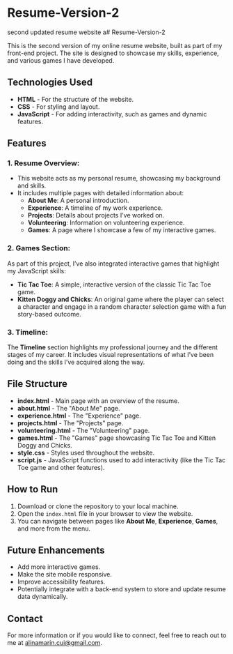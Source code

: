 # Resume-Version-2
second updated resume website
a# Resume-Version-2

This is the second version of my online resume website, built as part of my front-end project. The site is designed to showcase my skills, experience, and various games I have developed.

## Technologies Used

- **HTML** - For the structure of the website.
- **CSS** - For styling and layout.
- **JavaScript** - For adding interactivity, such as games and dynamic features.

## Features

### 1. **Resume Overview:**
   - This website acts as my personal resume, showcasing my background and skills.
   - It includes multiple pages with detailed information about:
     - **About Me**: A personal introduction.
     - **Experience**: A timeline of my work experience.
     - **Projects**: Details about projects I've worked on.
     - **Volunteering**: Information on volunteering experience.
     - **Games**: A page where I showcase a few of my interactive games.

### 2. **Games Section:**
   As part of this project, I’ve also integrated interactive games that highlight my JavaScript skills:
   - **Tic Tac Toe**: A simple, interactive version of the classic Tic Tac Toe game.
   - **Kitten Doggy and Chicks**: An original game where the player can select a character and engage in a random character selection game with a fun story-based outcome.

### 3. **Timeline:**
   The **Timeline** section highlights my professional journey and the different stages of my career. It includes visual representations of what I’ve been doing and the skills I’ve acquired along the way.

## File Structure

- **index.html** - Main page with an overview of the resume.
- **about.html** - The "About Me" page.
- **experience.html** - The "Experience" page.
- **projects.html** - The "Projects" page.
- **volunteering.html** - The "Volunteering" page.
- **games.html** - The "Games" page showcasing Tic Tac Toe and Kitten Doggy and Chicks.
- **style.css** - Styles used throughout the website.
- **script.js** - JavaScript functions used to add interactivity (like the Tic Tac Toe game and other features).

## How to Run

1. Download or clone the repository to your local machine.
2. Open the `index.html` file in your browser to view the website.
3. You can navigate between pages like **About Me**, **Experience**, **Games**, and more from the menu.

## Future Enhancements

- Add more interactive games.
- Make the site mobile responsive.
- Improve accessibility features.
- Potentially integrate with a back-end system to store and update resume data dynamically.

## Contact

For more information or if you would like to connect, feel free to reach out to me at alinamarin.cui@gmail.com.
